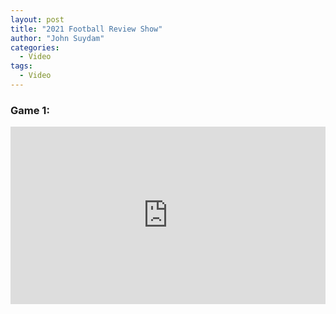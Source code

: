 ```yaml
---
layout: post
title: "2021 Football Review Show"
author: "John Suydam"
categories:
  - Video
tags:
  - Video
---
```

### Game 1:
<div style="overflow:hidden;padding-bottom:56.25%;position:relative;height:0;">
<iframe style="left:0;top:0;height:100%;width:100%;position:absolute;" width="560" height="315" src="https://www.youtube.com/embed/bzTbhd1TS_Y?showinfo=0" frameborder="0" allow="accelerometer; autoplay; encrypted-media; gyroscope; picture-in-picture" allowfullscreen></iframe>
</div>
